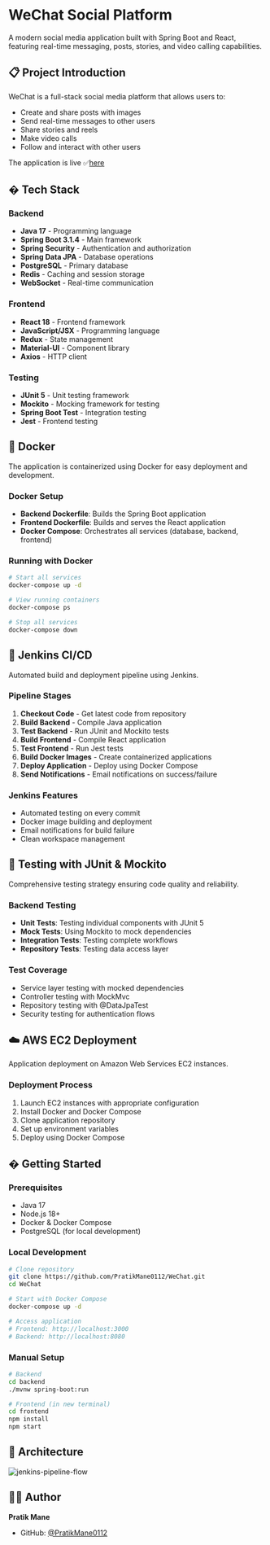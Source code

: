 # WeChat Social Platform

A modern social media application built with Spring Boot and React, featuring real-time messaging, posts, stories, and video calling capabilities.

## 📋 Project Introduction

WeChat is a full-stack social media platform that allows users to:
- Create and share posts with images
- Send real-time messages to other users
- Share stories and reels
- Make video calls
- Follow and interact with other users

The application is live ✅[here](https://pratik0112-wechat.vercel.app/)

## � Tech Stack

### Backend
- **Java 17** - Programming language
- **Spring Boot 3.1.4** - Main framework
- **Spring Security** - Authentication and authorization
- **Spring Data JPA** - Database operations
- **PostgreSQL** - Primary database
- **Redis** - Caching and session storage
- **WebSocket** - Real-time communication

### Frontend
- **React 18** - Frontend framework
- **JavaScript/JSX** - Programming language
- **Redux** - State management
- **Material-UI** - Component library
- **Axios** - HTTP client

### Testing
- **JUnit 5** - Unit testing framework
- **Mockito** - Mocking framework for testing
- **Spring Boot Test** - Integration testing
- **Jest** - Frontend testing

## 🐳 Docker

The application is containerized using Docker for easy deployment and development.

### Docker Setup
- **Backend Dockerfile**: Builds the Spring Boot application
- **Frontend Dockerfile**: Builds and serves the React application
- **Docker Compose**: Orchestrates all services (database, backend, frontend)

### Running with Docker
```bash
# Start all services
docker-compose up -d

# View running containers
docker-compose ps

# Stop all services
docker-compose down
```

## 🔧 Jenkins CI/CD

Automated build and deployment pipeline using Jenkins.

### Pipeline Stages
1. **Checkout Code** - Get latest code from repository
2. **Build Backend** - Compile Java application
3. **Test Backend** - Run JUnit and Mockito tests
4. **Build Frontend** - Compile React application
5. **Test Frontend** - Run Jest tests
6. **Build Docker Images** - Create containerized applications
7. **Deploy Application** - Deploy using Docker Compose
8. **Send Notifications** - Email notifications on success/failure

### Jenkins Features
- Automated testing on every commit
- Docker image building and deployment
- Email notifications for build failure
- Clean workspace management

## 🧪 Testing with JUnit & Mockito

Comprehensive testing strategy ensuring code quality and reliability.

### Backend Testing
- **Unit Tests**: Testing individual components with JUnit 5
- **Mock Tests**: Using Mockito to mock dependencies
- **Integration Tests**: Testing complete workflows
- **Repository Tests**: Testing data access layer

### Test Coverage
- Service layer testing with mocked dependencies
- Controller testing with MockMvc
- Repository testing with @DataJpaTest
- Security testing for authentication flows

## ☁️ AWS EC2 Deployment

Application deployment on Amazon Web Services EC2 instances.

### Deployment Process
1. Launch EC2 instances with appropriate configuration
2. Install Docker and Docker Compose
3. Clone application repository
4. Set up environment variables
5. Deploy using Docker Compose

## � Getting Started

### Prerequisites
- Java 17
- Node.js 18+
- Docker & Docker Compose
- PostgreSQL (for local development)

### Local Development
```bash
# Clone repository
git clone https://github.com/PratikMane0112/WeChat.git
cd WeChat

# Start with Docker Compose
docker-compose up -d

# Access application
# Frontend: http://localhost:3000
# Backend: http://localhost:8080
```

### Manual Setup
```bash
# Backend
cd backend
./mvnw spring-boot:run

# Frontend (in new terminal)
cd frontend
npm install
npm start
```
## 🔨 Architecture
![jenkins-pipeline-flow](https://github.com/user-attachments/assets/cd3be48e-8b6e-42be-93e9-91de74348aa0)



## 👨‍💻 Author

**Pratik Mane**
- GitHub: [@PratikMane0112](https://github.com/PratikMane0112)
